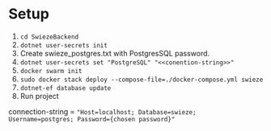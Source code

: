# Setup
1. ```cd SwiezeBackend``` 
2. ```dotnet user-secrets init```
3. Create swieze_postgres.txt with PostgresSQL password.
4. ```dotnet user-secrets set "PostgreSQL" "<<conention-string>>"```
5. ```docker swarm init```
6. ```sudo docker stack deploy --compose-file=./docker-compose.yml swieze```
7. ```dotnet-ef database update```
8. Run project

connection-string = ```"Host=localhost; Database=swieze; Username=postgres; Password={chosen password}"```